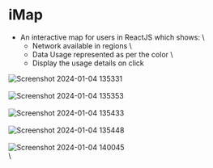 # iMap

* An interactive map for users in ReactJS which shows: \
  * Network available in regions \
  * Data Usage represented as per the color \
  * Display the usage details on click 

![Screenshot 2024-01-04 135331](https://github.com/Sid-0307/iMap/assets/110523312/65902cbe-55a8-4fd7-bd5a-b411de0ff7db)\
\
![Screenshot 2024-01-04 135353](https://github.com/Sid-0307/iMap/assets/110523312/9448810d-3674-44e9-a655-618910b3ae34)\
\
![Screenshot 2024-01-04 135433](https://github.com/Sid-0307/iMap/assets/110523312/a6b29ec0-ab18-4d32-a775-0f177a33e117)\
\
![Screenshot 2024-01-04 135448](https://github.com/Sid-0307/iMap/assets/110523312/2afe68c5-7ce6-4d7f-8621-4bedd0346ee8)\
\
![Screenshot 2024-01-04 140045](https://github.com/Sid-0307/iMap/assets/110523312/0b20952f-4bef-4395-a3ad-0a1ef77c0c0e)\
\
